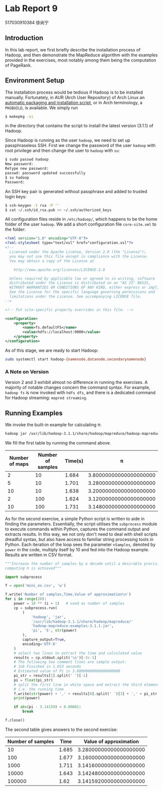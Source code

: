 # Lab Report 9

517030910384 徐尚宁

## Introduction

In this lab report, we first briefly describe the installation process of Hadoop, and then demonstrate the MapReduce algorithm with the examples provided in the exercises, most notably among them being the computation of PageRank.

## Environment Setup

The installation process would be tedious if Hadoop is to be installed manually. Fortunately, in AUR (Arch User Repository) of Arch Linux an [automatic packaging and installation script](https://aur.archlinux.org/packages/hadoop/), or in Arch terminology, a `PKGBUILD`, is available. We simply run

```sh
$ makepkg -si
```

in the directory that contains the script to install the latest version (3.1.1) of Hadoop.

Since Hadoop is running as the user `hadoop`, we need to set up passphraseless SSH. First we change the password of the user `hadoop` with root privilege and then change the user to `hadoop` with `su`:

```sh
$ sudo passwd hadoop
New password: 
Retype new password: 
passwd: password updated successfully
$ su hadoop
Password:
```

An SSH key pair is generated without passphrase and added to trusted login keys:

```sh
$ ssh-keygen -t rsa -P ''
$ cat ~/.ssh/id_rsa.pub >> ~/.ssh/authorized_keys
```

All configuration files reside in `/etc/hadoop/`, which happens to be the home folder of the user `hadoop`. We add a short configuration file `core-site.xml` to the folder:

```xml
<?xml version="1.0" encoding="UTF-8"?>
<?xml-stylesheet type="text/xsl" href="configuration.xsl"?>
<!--
  Licensed under the Apache License, Version 2.0 (the "License");
  you may not use this file except in compliance with the License.
  You may obtain a copy of the License at

    http://www.apache.org/licenses/LICENSE-2.0

  Unless required by applicable law or agreed to in writing, software
  distributed under the License is distributed on an "AS IS" BASIS,
  WITHOUT WARRANTIES OR CONDITIONS OF ANY KIND, either express or implied.
  See the License for the specific language governing permissions and
  limitations under the License. See accompanying LICENSE file.
-->

<!-- Put site-specific property overrides in this file. -->

<configuration>
    <property>
        <name>fs.defaultFS</name>
        <value>hdfs://localhost:9000</value>
    </property>
</configuration>
```

As of this stage, we are ready to start Hadoop:

```sh
sudo systemctl start hadoop-{namenode,datanode,secondarynamenode}
```

### A Note on Version

Version 2 and 3 exhibit almost no difference in running the exercises. A majority of notable changes concern the command syntax. For example, `hadoop fs` is now invoked with `hdfs dfs`, and there is a dedicated command for Hadoop streaming: `mapred streaming`.

## Running Examples

We invoke the built-in example for calculating π:

```sh
hadoop jar /usr/lib/hadoop-3.1.1/share/hadoop/mapreduce/hadoop-mapreduce-examples-3.1.1.jar pi <nMaps> <nSamples>
```

We fill the first table by running the command above.

Number of maps | Number of samples | Time(s) | π
--- | --- | --- | ---
2 | 10 | 1.684 | 3.80000000000000000000
5 | 10 | 1.701 | 3.28000000000000000000
10 | 10 | 1.638 | 3.20000000000000000000
2 | 100 | 1.624 | 3.12000000000000000000
10 | 100 | 1.731 | 3.14800000000000000000

As for the second exercise, a simple Python script is written to aide in finding the parameters. Essentially, the script utilises the `subprocess` module to execute commands within Python, captures the command output and extracts results. In this way, we not only don't need to deal with shell scripts dreadful syntax, but also have access to familiar string processing tools in Python. Each iteration of the loop sees the parameter `nSamples`, denoted by `power` in the code, multiply itself by 10 and fed into the Hadoop example. Results are written in CSV format.

```python
"""Increase the number of samples by a decade until a desirable precision in
computing π is achieved"""

import subprocess

f = open('mini_ex.csv', 'w')

f.write('Number of samples,Time,Value of approximation\n')
for i in range(20):
    power = 10 ** (i + 1)   # used as number of samples
    cp = subprocess.run(
        (
            'hadoop', 'jar',
            '/usr/lib/hadoop-3.1.1/share/hadoop/mapreduce/'
            'hadoop-mapreduce-examples-3.1.1.jar',
            'pi', '5', str(power)
        ),
        capture_output=True,
        encoding='UTF-8'
    )
    # select two lines to extract the time and calculated value
    results = cp.stdout.split('\n')[-3:-1]
    # The following two comment lines are sample output:
    # Job Finished in 1.653 seconds
    # Estimated value of Pi is 3.80000000000000000000
    pi_str = results[1].split(' ')[-1]
    pi = float(pi_str)
    # split the first line in white space and extract the third element
    # i.e. the running time
    f.write(str(power) + ',' + results[0].split(' ')[3] + ',' + pi_str + '\n')
    print(power)

    if abs(pi - 3.14159) < 0.00001:
        break

f.close()
```

The second table gives answers to the second exercise:

Number of samples | Time | Value of approximation
--- | --- | ---
10 | 1.685 | 3.28000000000000000000
100 | 1.677 | 3.16000000000000000000
1000 | 1.711 | 3.14160000000000000000
10000 | 1.643 | 3.14248000000000000000
100000 | 1.62 | 3.14159200000000000000
